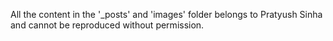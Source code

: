 All the content in the '\_posts' and 'images' folder belongs to Pratyush Sinha and cannot be reproduced without permission.
